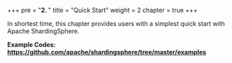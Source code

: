 +++
pre = "<b>2. </b>"
title = "Quick Start"
weight = 2
chapter = true
+++

In shortest time, this chapter provides users with a simplest quick start with Apache ShardingSphere.

**Example Codes: https://github.com/apache/shardingsphere/tree/master/examples**
